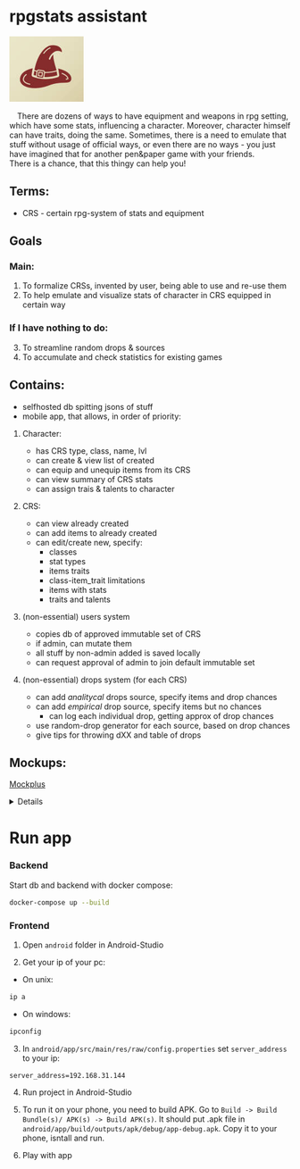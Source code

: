 # rpgstats assistant

![icon](/pictures/icon.png)

&emsp;There are dozens of ways to have equipment and weapons in rpg setting, which have some stats, influencing a character. Moreover, character himself can have traits, doing the same. Sometimes, there is a need to emulate that stuff without usage of official ways, or even there are no ways - you just have imagined that for another pen&paper game with your friends.  
There is a chance, that this thingy can help you!

## Terms:

* CRS - certain rpg-system of stats and equipment

## Goals
### Main:
1. To formalize CRSs, invented by user, being able to use and re-use them
2. To help emulate and visualize stats of character in CRS equipped in certain way
### If I have nothing to do:
3. To streamline random drops & sources 
4. To accumulate and check statistics for existing games

## Contains:

* selfhosted db spitting jsons of stuff
* mobile app, that allows, in order of priority:

1. Character:
    * has CRS type, class, name, lvl
    * can create & view list of created
    * can equip and unequip items from its CRS
    * can view summary of CRS stats
    * can assign trais & talents to character
2. CRS:
    * can view already created
    * can add items to already created
    * can edit/create new, specify:
        * classes
        * stat types
        * items traits
        * class-item_trait limitations
        * items with stats
        * traits and talents
3. (non-essential) users system
    * copies db of approved immutable set of CRS
    * if admin, can mutate them
    * all stuff by non-admin added is saved locally
    * can request approval of admin to join default immutable set

4. (non-essential) drops system (for each CRS)
    * can add *analitycal* drops source, specify items and drop chances
    * can add *empirical* drop source, specify items but no chances
        * can log each individual drop, getting approx of drop chances
    * use random-drop generator for each source, based on drop chances
    * give tips for throwing dXX and table of drops

## Mockups:

[Mockplus](https://rp.mockplus.com/run/7Nj8yah2bn/gCAbzEb5Ma/MKw93MCLUL)

<details>
there will reside some screens
</details>

# Run app

### Backend

Start db and backend with docker compose:
```bash
docker-compose up --build
```

### Frontend

1. Open `android` folder in Android-Studio

2. Get your ip of your pc: 
* On unix:
```bash
ip a
```
* On windows:
```cmd
ipconfig
```

3. In `android/app/src/main/res/raw/config.properties` set `server_address` to your ip:
```properties
server_address=192.168.31.144
```

4. Run project in Android-Studio

5. To run it on your phone, you need to build APK. Go to `Build -> Build Bundle(s)/ APK(s) -> Build APK(s)`. It should put .apk file in `android/app/build/outputs/apk/debug/app-debug.apk`. Copy it to your phone, isntall and run.

6. Play with app


